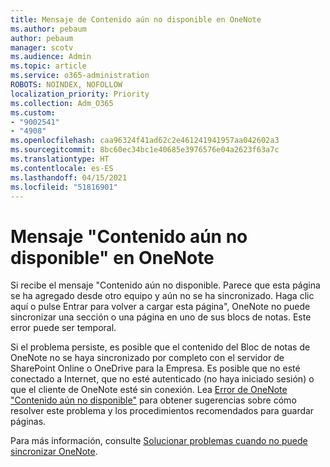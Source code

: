 ```yaml
---
title: Mensaje de Contenido aún no disponible en OneNote
ms.author: pebaum
author: pebaum
manager: scotv
ms.audience: Admin
ms.topic: article
ms.service: o365-administration
ROBOTS: NOINDEX, NOFOLLOW
localization_priority: Priority
ms.collection: Adm_O365
ms.custom:
- "9002541"
- "4908"
ms.openlocfilehash: caa96324f41ad62c2e461241941957aa042602a3
ms.sourcegitcommit: 8bc60ec34bc1e40685e3976576e04a2623f63a7c
ms.translationtype: HT
ms.contentlocale: es-ES
ms.lasthandoff: 04/15/2021
ms.locfileid: "51816901"
---
```

# <a name="content-not-yet-available-message-in-onenote"></a>Mensaje "Contenido aún no disponible" en OneNote

Si recibe el mensaje "Contenido aún no disponible. Parece que esta página se ha agregado desde otro equipo y aún no se ha sincronizado. Haga clic aquí o pulse Entrar para volver a cargar esta página", OneNote no puede sincronizar una sección o una página en uno de sus blocs de notas. Este error puede ser temporal.

Si el problema persiste, es posible que el contenido del Bloc de notas de OneNote no se haya sincronizado por completo con el servidor de SharePoint Online o OneDrive para la Empresa. Es posible que no esté conectado a Internet, que no esté autenticado (no haya iniciado sesión) o que el cliente de OneNote esté sin conexión. Lea [Error de OneNote "Contenido aún no disponible"](https://docs.microsoft.com/office/troubleshoot/onenote/onenote-error-content-not-yet-available) para obtener sugerencias sobre cómo resolver este problema y los procedimientos recomendados para guardar páginas.

Para más información, consulte [Solucionar problemas cuando no puede sincronizar OneNote](https://support.office.com/article/Fix-issues-when-you-can-t-sync-OneNote-299495ef-66d1-448f-90c1-b785a6968d45).
